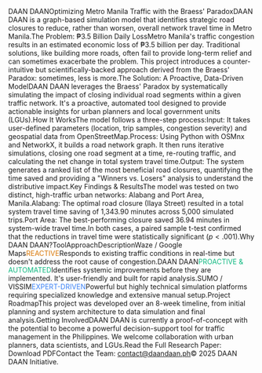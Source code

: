 DAAN DAANOptimizing Metro Manila Traffic with the Braess' ParadoxDAAN DAAN is a graph-based simulation model that identifies strategic road closures to reduce, rather than worsen, overall network travel time in Metro Manila.The Problem: ₱3.5 Billion Daily LossMetro Manila's traffic congestion results in an estimated economic loss of ₱3.5 billion per day. Traditional solutions, like building more roads, often fail to provide long-term relief and can sometimes exacerbate the problem. This project introduces a counter-intuitive but scientifically-backed approach derived from the Braess' Paradox: sometimes, less is more.The Solution: A Proactive, Data-Driven ModelDAAN DAAN leverages the Braess' Paradox by systematically simulating the impact of closing individual road segments within a given traffic network. It's a proactive, automated tool designed to provide actionable insights for urban planners and local government units (LGUs).How It WorksThe model follows a three-step process:Input: It takes user-defined parameters (location, trip samples, congestion severity) and geospatial data from OpenStreetMap.Process: Using Python with OSMnx and NetworkX, it builds a road network graph. It then runs iterative simulations, closing one road segment at a time, re-routing traffic, and calculating the net change in total system travel time.Output: The system generates a ranked list of the most beneficial road closures, quantifying the time saved and providing a "Winners vs. Losers" analysis to understand the distributive impact.Key Findings & ResultsThe model was tested on two distinct, high-traffic urban networks: Alabang and Port Area, Manila.Alabang: The optimal road closure (Ilaya Street) resulted in a total system travel time saving of 1,343.90 minutes across 5,000 simulated trips.Port Area: The best-performing closure saved 36.94 minutes in system-wide travel time.In both cases, a paired sample t-test confirmed that the reductions in travel time were statistically significant ($p < .001$).Why DAAN DAAN?ToolApproachDescriptionWaze / Google Maps<span style="color:#D97706">REACTIVE</span>Responds to existing traffic conditions in real-time but doesn't address the root cause of congestion.DAAN DAAN<span style="color:#10B981">PROACTIVE & AUTOMATED</span>Identifies systemic improvements before they are implemented. It's user-friendly and built for rapid analysis.SUMO / VISSIM<span style="color:#3B82F6">EXPERT-DRIVEN</span>Powerful but highly technical simulation platforms requiring specialized knowledge and extensive manual setup.Project RoadmapThis project was developed over an 8-week timeline, from initial planning and system architecture to data simulation and final analysis.Getting InvolvedDAAN DAAN is currently a proof-of-concept with the potential to become a powerful decision-support tool for traffic management in the Philippines. We welcome collaboration with urban planners, data scientists, and LGUs.Read the Full Research Paper: Download PDFContact the Team: contact@daandaan.ph© 2025 DAAN DAAN Initiative.
